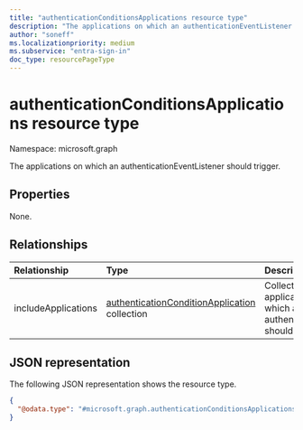 ```yaml
---
title: "authenticationConditionsApplications resource type"
description: "The applications on which an authenticationEventListener should trigger."
author: "soneff"
ms.localizationpriority: medium
ms.subservice: "entra-sign-in"
doc_type: resourcePageType
---
```


# authenticationConditionsApplications resource type

Namespace: microsoft.graph

The applications on which an authenticationEventListener should trigger.

## Properties
None.

## Relationships
|Relationship|Type|Description|
|:---|:---|:---|
|includeApplications|[authenticationConditionApplication](../resources/authenticationconditionapplication.md) collection|Collection of the application conditions on which an authenticationEventListener should trigger.|

## JSON representation
The following JSON representation shows the resource type.
<!-- {
  "blockType": "resource",
  "@odata.type": "microsoft.graph.authenticationConditionsApplications"
}
-->
``` json
{
  "@odata.type": "#microsoft.graph.authenticationConditionsApplications"
}
```

